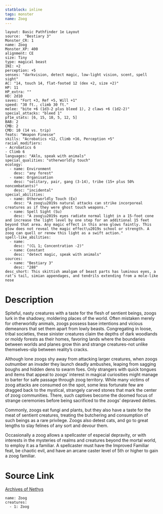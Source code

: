 ```yaml
---
statblock: inline
tags: monster
name: Zoog
---
```

```statblock
layout: Basic Pathfinder 1e Layout
source:  "Bestiary 3"
Monster_CR: 1
name: Zoog
Monster_XP: 400
alignment: CE
size: Tiny
type: magical beast
INI: +2
perception: +5
senses: "darkvision, detect magic, low-light vision, scent, spell sight"
AC: "14, touch 14, flat-footed 12 (dex +2, size +2)"
HP: 11
HP_extra: ""
HD: 2d10
saves: "Fort +3, Ref +5, Will +1"
speed: "30 ft., climb 30 ft."
melee: "bite +6 (1d3-2 plus bleed 1), 2 claws +6 (1d2-2)"
special_attacks: "bleed 1"
pf1e_stats: [6, 15, 10, 5, 12, 5]
BAB: 2
CMB: 2
CMD: 10 (14 vs. trip)
feats: "Weapon Finesse"
skills: "Acrobatics +12, Climb +16, Perception +5"
racial_modifiers:
- Acrobatics 6
- Climb 6
languages: "Aklo, speak with animals"
special_qualities: "otherworldly touch"
ecology:
  - name: Environment
    desc: "any forest"
  - name: Organisation
    desc: "solitary, pair, gang (3-14), tribe (15+ plus 50% noncombatants)"
    desc: "incidental"
special_abilities:
  - name: Otherworldly Touch (Ex)
    desc: "A zoog\u2019s natural attacks can strike incorporeal creatures as if they were ghost touch weapons."
  - name: Spell Sight (Su)
    desc: "A zoog\u2019s eyes radiate normal light in a 15-foot cone and increase the light level by one step for an additional 15 feet beyond that area. Any magic effect in this area glows faintly. This glow does not reveal the magic effect\u2019s school or strength. A zoog can quell or renew this light as a swift action."
spell-like_abilities:
  - name:
    desc: "(CL 1; Concentration -2)"
  - name: Constant
    desc: "detect magic, speak with animals"
sources:
  - name: "Bestiary 3"
    desc: "288"
desc_short: This skittish amalgam of beast parts has luminous eyes, a rat’s tail, simian appendages, and tendrils extending from a mole-like nose
```
# Description
Spiteful, nasty creatures with a taste for the flesh of sentient beings, zoogs lurk in the shadowy, moldering places of the world. Often mistaken merely for otherworldly animals, zoogs possess base intentions and vicious demeanors that set them apart from lowly beasts. Congregating in loose, tribal societies, these sinister creatures claim the depths of dark woodlands or moldy forests as their homes, favoring lands where the boundaries between worlds and planes grow thin and strange creatures-not unlike themselves-slip between reality’s cracks.

Although lone zoogs shy away from attacking larger creatures, when zoogs outnumber an invader they launch deadly ambushes, leaping from sagging boughs and hidden dens to swarm foes. Only strangers with quick tongues and items that appeal to zoogs’ interest in magical curiosities might manage to barter for safe passage through zoog territory. While many victims of zoog attacks are consumed on the spot, some less fortunate few are dragged back to the mystical, strangely carved stones that mark the center of zoog communities. There, such captives become the doomed focus of strange ceremonies before being sacrificed to the zoogs’ depraved deities.

Commonly, zoogs eat fungi and plants, but they also have a taste for the meat of sentient creatures, treating the butchering and consumption of such beings as a rare privilege. Zoogs also detest cats, and go to great lengths to slay felines of any sort and devour them.

Occasionally a zoog allows a spellcaster of especial depravity, or with interests in the mysteries of realms and creatures beyond the mortal world, to employ it as a familiar. A spellcaster must have the Improved Familiar feat, be chaotic evil, and have an arcane caster level of 5th or higher to gain a zoog familiar.
# Source Link
[Archives of Nethys](https://aonprd.com/MonsterDisplay.aspx?ItemName=Zoog)
```encounter-table
name: Zoog
creatures:
  - 1: Zoog
```
